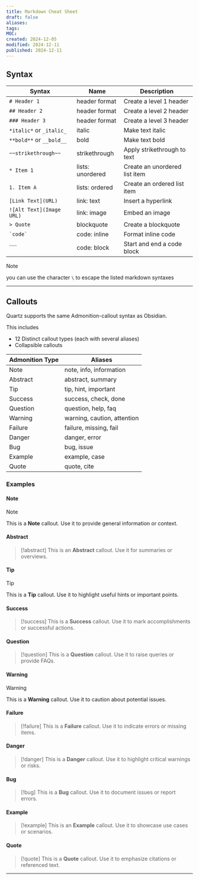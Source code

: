 ```yaml
---
title: Markdown Cheat Sheet
draft: false
aliases: 
tags: 
MOC: 
created: 2024-12-05
modified: 2024-12-11
published: 2024-12-11
---
```


## Syntax

| Syntax                   | Name             | Description                   |
| ------------------------ | ---------------- | ----------------------------- |
| `# Header 1`             | header format    | Create a level 1 header       |
| `## Header 2`            | header format    | Create a level 2 header       |
| `### Header 3`           | header format    | Create a level 3 header       |
| `*italic*` or `_italic_` | italic           | Make text italic              |
| `**bold**` or `__bold__` | bold             | Make text bold                |
| `~~strikethrough~~`      | strikethrough    | Apply strikethrough to text   |
| `* Item 1`               | lists: unordered | Create an unordered list item |
| `1. Item A `              | lists: ordered   | Create an ordered list item   |
| `[Link Text](URL)`       | link: text       | Insert a hyperlink            |
| `![Alt Text](Image URL)` | link: image      | Embed an image                |
| `> Quote`                | blockquote       | Create a blockquote           |
| `` `code` ``             | code: inline     | Format inline code            |
| \````                    | code: block      | Start and end a code block    |
>[!note]
>you can use the character `\` to escape the listed markdown syntaxes

---
## Callouts

Quartz supports the same Admonition-callout syntax as Obsidian.

This includes

- 12 Distinct callout types (each with several aliases)
- Collapsible callouts

| **Admonition Type** | **Aliases**                 |
| ------------------- | --------------------------- |
| Note                | note, info, information     |
| Abstract            | abstract, summary           |
| Tip                 | tip, hint, important        |
| Success             | success, check, done        |
| Question            | question, help, faq         |
| Warning             | warning, caution, attention |
| Failure             | failure, missing, fail      |
| Danger              | danger, error               |
| Bug                 | bug, issue                  |
| Example             | example, case               |
| Quote               | quote, cite                 |

### Examples

#### Note
> [!note]
> This is a **Note** callout. Use it to provide general information or context.

#### Abstract
> [!abstract]
> This is an **Abstract** callout. Use it for summaries or overviews.

#### Tip
> [!tip]
> This is a **Tip** callout. Use it to highlight useful hints or important points.

#### Success
> [!success]
> This is a **Success** callout. Use it to mark accomplishments or successful actions.

#### Question
> [!question]
> This is a **Question** callout. Use it to raise queries or provide FAQs.

#### Warning
> [!warning]
> This is a **Warning** callout. Use it to caution about potential issues.

#### Failure
> [!failure]
> This is a **Failure** callout. Use it to indicate errors or missing items.

#### Danger
> [!danger]
> This is a **Danger** callout. Use it to highlight critical warnings or risks.

#### Bug
> [!bug]
> This is a **Bug** callout. Use it to document issues or report errors.

#### Example
> [!example]
> This is an **Example** callout. Use it to showcase use cases or scenarios.

#### Quote
> [!quote]
> This is a **Quote** callout. Use it to emphasize citations or referenced text.

---

